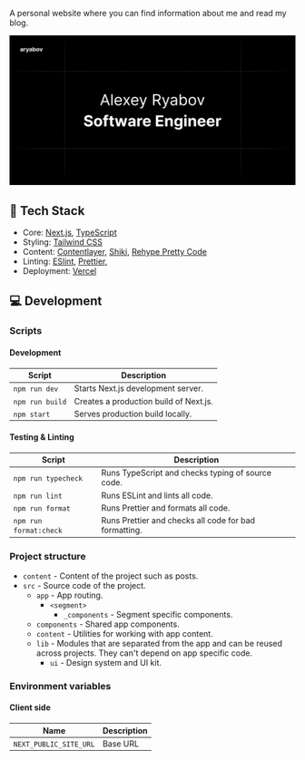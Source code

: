 A personal website where you can find information about me and read my blog.

![Project preview](./public/meta/og-image.png 'Project preview')

## 🧰 Tech Stack

- Core: [Next.js](https://nextjs.org/), [TypeScript](https://www.typescriptlang.org/)
- Styling: [Tailwind CSS](https://tailwindcss.com/)
- Content: [Contentlayer](https://contentlayer.dev/), [Shiki](https://shiki.matsu.io/), [Rehype Pretty Code](https://rehype-pretty-code.netlify.app/)
- Linting: [ESlint](https://eslint.org/), [Prettier](https://prettier.io/),
- Deployment: [Vercel](https://vercel.com/)

## 💻 Development

### Scripts

#### Development

| Script          | Description                            |
| --------------- | -------------------------------------- |
| `npm run dev`   | Starts Next.js development server.     |
| `npm run build` | Creates a production build of Next.js. |
| `npm start`     | Serves production build locally.       |

#### Testing & Linting

| Script                 | Description                                           |
| ---------------------- | ----------------------------------------------------- |
| `npm run typecheck`    | Runs TypeScript and checks typing of source code.     |
| `npm run lint`         | Runs ESLint and lints all code.                       |
| `npm run format`       | Runs Prettier and formats all code.                   |
| `npm run format:check` | Runs Prettier and checks all code for bad formatting. |

### Project structure

- `content` - Content of the project such as posts.
- `src` - Source code of the project.
  - `app` - App routing.
    - `<segment>`
      - `_components` - Segment specific components.
  - `components` - Shared app components.
  - `content` - Utilities for working with app content.
  - `lib` - Modules that are separated from the app and can be reused across projects. They can't depend on app specific code.
    - `ui` - Design system and UI kit.

### Environment variables

#### Client side

| Name                   | Description |
| ---------------------- | ----------- |
| `NEXT_PUBLIC_SITE_URL` | Base URL    |
